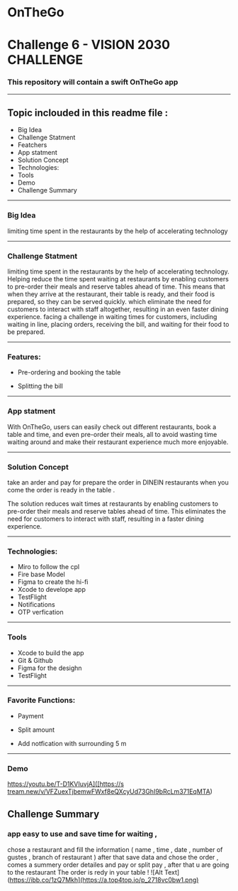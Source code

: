 # OnTheGo
# Challenge 6 - VISION 2030 CHALLENGE 

###  **This repository will contain a swift OnTheGo app**

<hr>

## Topic inclouded in this readme file :


* Big Idea 
* Challenge Statment
* Featchers 
* App statment
* Solution Concept 
* Technologies:
* Tools 
* Demo 
* Challenge Summary 

<hr>

### Big Idea 
 limiting time spent in the restaurants by the help of accelerating technology

<hr>

### Challenge Statment 
limiting time spent in the restaurants by the help of accelerating technology.
Helping reduce the time spent waiting at restaurants by enabling customers to pre-order their meals and reserve tables ahead of time. This means that when they arrive at the restaurant, their table is ready, and their food is prepared, so they can be served quickly. 
which eliminate the need for customers to interact with staff altogether, resulting in an even faster dining experience. 
facing a challenge in waiting times for customers, including waiting in line, placing orders, receiving the bill, and waiting for their food to be prepared.
<hr>


### Features:

* Pre-ordering and booking the table

* Splitting the bill

<hr>

### App statment
With OnTheGo, users can easily check out different restaurants, book a table and time, and even pre-order their meals, all to avoid wasting time waiting around and make their restaurant experience much more enjoyable.

<hr>

### Solution Concept 
take an arder and pay for prepare the order in DINEIN restaurants when you come the order is ready in the table .

The solution reduces wait times at restaurants by enabling customers to pre-order their meals and reserve tables ahead of time. 
This eliminates the need for customers to interact with staff, resulting in a faster dining experience.

<hr>

### Technologies:


* Miro to follow the cpl
* Fire base Model 
* Figma to create the hi-fi
* Xcode to develope app
* TestFlight 
* Notifications 
* OTP verfication

<hr>

### Tools 
* Xcode to build the app
* Git & Github
* Figma for the desighn
* TestFlight

<hr>

### Favorite Functions:
* Payment
* Split amount
 
* Add notfication with surrounding 5 m 

<hr>

### Demo 
[https://youtu.be/T-D1KVIuvjA]([https://s tream.new/v/VFZuexTjbemwFWxf8eQXcyUd73GhI9bRcLm371EqMTA](https://stream.new/v/b6IDoQt2h00AhHnmJx3Q2jcscCAxD7U00V6LvW501GHTvs))

## Challenge Summary 
### app easy to use and save time for waiting , 
chose a restaurant and fill the information ( name , time , date , number of gustes , branch of restaurant ) after that save data and chose the order , comes a summery order detailes and pay or split pay , after that u are going to the restaurant The order is redy in your table !
![Alt Text](https://ibb.co/1zQ7Mkh](https://a.top4top.io/p_2718vc0bw1.png)
